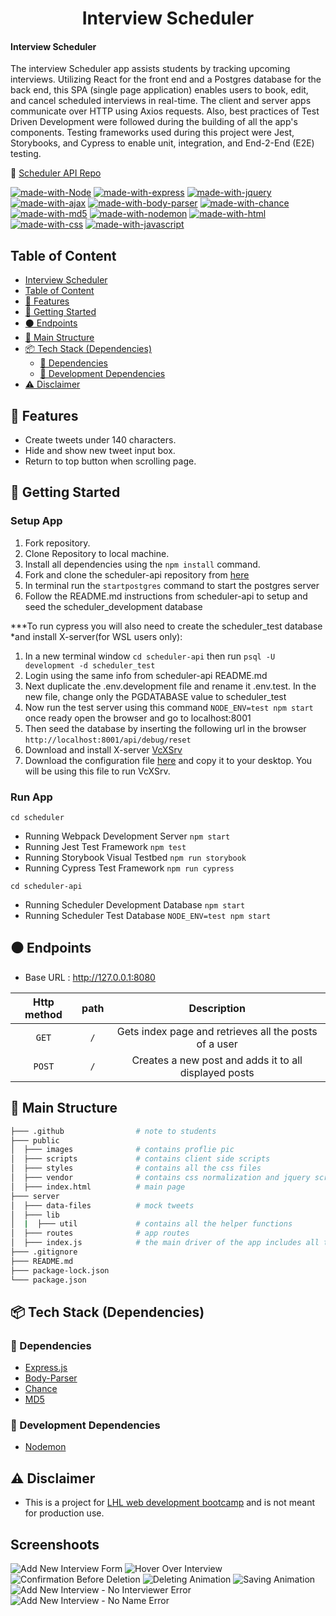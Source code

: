<h1 align="center">Interview Scheduler</h1>

#### Interview Scheduler
The interview Scheduler app assists students by tracking upcoming interviews. Utilizing React for the front end and a Postgres database for the back end, this SPA (single page application) enables users to book, edit, and cancel scheduled interviews in real-time. The client and server apps communicate over HTTP using Axios requests. Also, best practices of Test Driven Development were followed during the building of all the app's components. Testing frameworks used during this project were Jest, Storybooks, and Cypress to enable unit, integration, and End-2-End (E2E) testing.

🔗 [Scheduler API Repo](https://github.com/PavelKotlov/scheduler-api)

[![made-with-Node](https://img.shields.io/badge/Made%20with-Node.js%20-success)](https://nodejs.org/en/)
[![made-with-express](https://img.shields.io/badge/Made%20with-Express.js%20-black)](https://expressjs.com/)
[![made-with-jquery](https://img.shields.io/badge/Made%20with-jQuery%20-blue)](https://jquery.com/)
[![made-with-ajax](https://img.shields.io/badge/Made%20with-AJAX%20-blue)]()
[![made-with-body-parser](https://img.shields.io/badge/Made%20with-Body_Parser%20-red)](https://www.npmjs.com/package/body-parser)
[![made-with-chance](https://img.shields.io/badge/Made%20with-Chance%20-red)](https://www.npmjs.com/package/chance)
[![made-with-md5](https://img.shields.io/badge/Made%20with-MD5%20-black)](https://www.npmjs.com/package/md5)
[![made-with-nodemon](https://img.shields.io/badge/Made%20with-Nodemon.js%20-success)](https://nodemon.io/)
[![made-with-html](https://img.shields.io/badge/Made%20with-HTML%20-orange)](https://developer.mozilla.org/en-US/docs/Web/html)
[![made-with-css](https://img.shields.io/badge/Made%20with-CSS%20-blue)](https://developer.mozilla.org/en-US/docs/Web/CSS)
[![made-with-javascript](https://img.shields.io/badge/Made%20with-JavaScript%20-yellow)](https://developer.mozilla.org/en-US/docs/Web/javascript)

## Table of Content
- [Interview Scheduler](#-interview-scheduler)
- [Table of Content](#table-of-content)
- [🌟 Features](#-features)
- [🚀 Getting Started](#-getting-started)
- [⚫ Endpoints](#-endpoints)
- [🧱 Main Structure](#-main-structure)
- [📦 Tech Stack (Dependencies)](#-tech-stack-dependencies)
  - [🔨 Dependencies](#-Dependencies)
  - [🧰 Development Dependencies](#-development-dependencies)
- [⚠️ Disclaimer](#️-disclaimer)

## 🌟 Features
- Create tweets under 140 characters.
- Hide and show new tweet input box.
- Return to top button when scrolling page.
 
## 🚀 Getting Started

### Setup App
1. Fork repository.
2. Clone Repository to local machine.
3. Install all dependencies using the `npm install` command.
4. Fork and clone the scheduler-api repository from [here](https://github.com/lighthouse-labs/scheduler-api)
5. In terminal run the `startpostgres` command to start the postgres server
6. Follow the README.md instructions from scheduler-api to setup and seed the scheduler_development database

***To run cypress you will also need to create the scheduler_test database *and install X-server(for WSL users only):
1. In a new terminal window `cd scheduler-api` then run `psql -U development -d scheduler_test`
2. Login using the same info from scheduler-api README.md
3. Next duplicate the .env.development file and rename it .env.test. In the new file, change only the PGDATABASE value to scheduler_test
4. Now run the test server using this command `NODE_ENV=test npm start` once ready open the browser and go to localhost:8001
5. Then seed the database by inserting the following url in the browser `http://localhost:8001/api/debug/reset`
6. Download and install X-server [VcXSrv](https://sourceforge.net/projects/vcxsrv/)
7. Download the configuration file [here](https://drive.google.com/file/d/1xfaeGpQcF9sPAIUTMtFdAhUUryNDQ1tl/view) and copy it to your desktop. You will be using this file to run VcXSrv.

### Run App
`cd scheduler`
- Running Webpack Development Server `npm start`
- Running Jest Test Framework `npm test`
- Running Storybook Visual Testbed `npm run storybook`
- Running Cypress Test Framework `npm run cypress`

`cd scheduler-api` 
- Running Scheduler Development Database `npm start`
- Running Scheduler Test Database `NODE_ENV=test npm start`

## ⚫ Endpoints
- Base URL : http://127.0.0.1:8080

| <b> Http method </b> | path                             | Description                                                                             |
| :------------------: | :------------------------------: | :-------------------------------------------------------------------------------------: |
| `GET`                | `/`                              | Gets index page and retrieves all the posts of a user                                   |
| `POST`               | `/`                              | Creates a new post and adds it to all displayed posts                                   |

## 🧱 Main Structure
```sh
├─── .github                # note to students
├─── public                 
│  ├─── images              # contains proflie pic
│  ├─── scripts             # contains client side scripts
│  ├─── styles              # contains all the css files
│  ├─── vendor              # contains css normalization and jquery scripts
│  ├─── index.html          # main page
├─── server             
│  ├─── data-files          # mock tweets
│  ├─── lib                 
│  |  ├─── util             # contains all the helper functions
│  ├─── routes              # app routes
│  ├─── index.js            # the main driver of the app includes all the routes and server configs
├─── .gitignore
├─── README.md
├─── package-lock.json
└─── package.json
```

## 📦 Tech Stack (Dependencies)

### 🔨 Dependencies
- [Express.js](https://www.npmjs.com/package/express)
- [Body-Parser](https://www.npmjs.com/package/body-parser)
- [Chance](https://www.npmjs.com/package/chance)
- [MD5](https://www.npmjs.com/package/md5)

### 🧰 Development Dependencies
- [Nodemon](https://www.npmjs.com/package/nodemon)

## ⚠️ Disclaimer
- This is a project for [LHL web development bootcamp](https://www.lighthouselabs.ca/) and is not meant for production use.


## Screenshoots

![Add New Interview Form](https://user-images.githubusercontent.com/107829745/229013526-10121cf7-ce8d-4f08-8255-70b9a83b4e83.JPG)
![Hover Over Interview](https://user-images.githubusercontent.com/107829745/229013518-6a9df0a4-70d2-4acf-8648-d3ff267908b4.JPG)
![Confirmation Before Deletion](https://user-images.githubusercontent.com/107829745/229013516-e6a7a0cd-e7ae-4798-98cf-9fb7988df60f.JPG)
![Deleting Animation](https://user-images.githubusercontent.com/107829745/229013517-775f4b61-e6c1-4e48-929d-b16497ca9c13.JPG)
![Saving Animation](https://user-images.githubusercontent.com/107829745/229013519-ba5bd64c-8b5d-4c07-b990-0027f6b2d8d9.JPG)
![Add New Interview - No Interviewer Error](https://user-images.githubusercontent.com/107829745/229013523-6d63bed3-8c26-4a6c-a0b9-5018a4e0648b.JPG)
![Add New Interview - No Name Error](https://user-images.githubusercontent.com/107829745/229013525-d62bccf6-d470-40f6-b2d5-d229790893d5.JPG)


<!--## Dependencies
- axios V^0.20.0
- classnames V^2.2.6
- normalize.css V^8.0.1
- react V^16.9.0
- react-dom V^16.9.0
- react-scripts V3.4.4

## Dev - Dependencies
- @babel/core V^7.4.3
- @storybook/addon-actions V^5.0.10
- @storybook/addon-backgrounds V^5.0.10
- @storybook/addon-links V^5.0.10
- @storybook/addons V^5.0.10
- @storybook/react V^5.0.10
- @testing-library/jest-dom V^4.0.0
- @testing-library/react V^8.0.7
- @testing-library/react-hooks V^8.0.1
- babel-loader V8.1.0
- prop-types V^15.8.1
- react-test-renderer V^16.9.0
- sass V^1.53.0-->

